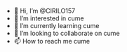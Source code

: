 - 👋 Hi, I’m @CIRILO157
- 👀 I’m interested in cume
- 🌱 I’m currently learning cume
- 💞️ I’m looking to collaborate on cume
- 📫 How to reach me cume

<!---
CIRILO157/CIRILO157 is a ✨ special ✨ repository because its `README.md` (this file) appears on your GitHub profile.
You can click the Preview link to take a look at your changes.
--->
